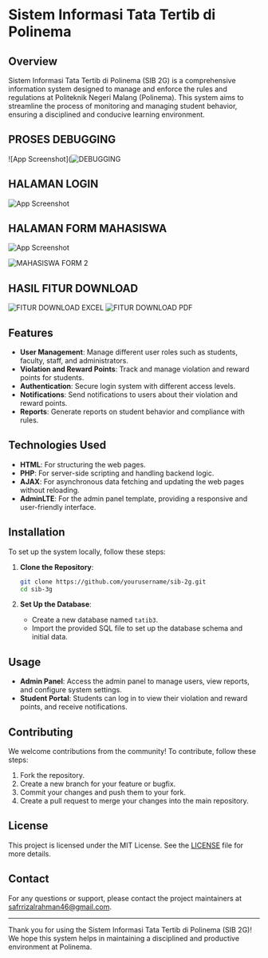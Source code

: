 # Sistem Informasi Tata Tertib di Polinema

## Overview
Sistem Informasi Tata Tertib di Polinema (SIB 2G) is a comprehensive information system designed to manage and enforce the rules and regulations at Politeknik Negeri Malang (Polinema). This system aims to streamline the process of monitoring and managing student behavior, ensuring a disciplined and conducive learning environment.



## PROSES DEBUGGING

![App Screenshot](![DEBUGGING](https://github.com/user-attachments/assets/285d66e4-3bde-4189-856f-5d0daf49f634)

## HALAMAN LOGIN

![App Screenshot](https://blogger.googleusercontent.com/img/b/R29vZ2xl/AVvXsEiBQ7rBHVp7_eQZFlNnT8C1h5XVFw26MJ5QNzdzcCWC2tQoGYwLcSgOlLj1y8rHUy4hPyAnScUoD9rt29Ijkwx7-3bFIzhTWDrKZjJrRCtGqsO91QtTHx1ZIuKX6dQSocnMuUDAfAPVgGj0lQHKhXGns4Ph_QWMJ94YkHFfdGujh-CI16RS82osKdNn18nf/w569-h299/LOGIN%20.png)

## HALAMAN FORM MAHASISWA

![App Screenshot](https://blogger.googleusercontent.com/img/b/R29vZ2xl/AVvXsEhrhotRdpL-DPOGJoCJpGkRnjXtURePL0CEDjkO0i7jEeW7rZmO5tHT2rdjJ4fMcOVjeo1SbFugiq-qBv17xoMmxqZA_j5iNaRQFOiFra7-fzDGHnbODkMe2Xm4If7BoYrN3MgSsEV6HMXTNaOMlbGqdJZOI2QUu8YAn6qG_JcTzB3vg5xBTAZ0kBrnnFoU/w601-h299/MAHASISWA%20FORM.png)

![MAHASISWA FORM 2](https://github.com/user-attachments/assets/1602e865-c010-4173-be02-3995636002cb)

## HASIL FITUR DOWNLOAD
![FITUR DOWNLOAD EXCEL](https://github.com/user-attachments/assets/e6ddf0c9-05f8-45b1-9d21-366dc8bbea14)
![FITUR DOWNLOAD PDF](https://github.com/user-attachments/assets/7b6d16b5-d727-49a7-805d-3278dcff05fe)

## Features
- **User Management**: Manage different user roles such as students, faculty, staff, and administrators.
- **Violation and Reward Points**: Track and manage violation and reward points for students.
- **Authentication**: Secure login system with different access levels.
- **Notifications**: Send notifications to users about their violation and reward points.
- **Reports**: Generate reports on student behavior and compliance with rules.

## Technologies Used
- **HTML**: For structuring the web pages.
- **PHP**: For server-side scripting and handling backend logic.
- **AJAX**: For asynchronous data fetching and updating the web pages without reloading.
- **AdminLTE**: For the admin panel template, providing a responsive and user-friendly interface.

## Installation
To set up the system locally, follow these steps:

1. **Clone the Repository**:
    ```bash
    git clone https://github.com/yourusername/sib-2g.git
    cd sib-3g
    ```

2. **Set Up the Database**:
    - Create a new database named `tatib3`.
    - Import the provided SQL file to set up the database schema and initial data.


## Usage
- **Admin Panel**: Access the admin panel to manage users, view reports, and configure system settings.
- **Student Portal**: Students can log in to view their violation and reward points, and receive notifications.

## Contributing
We welcome contributions from the community! To contribute, follow these steps:

1. Fork the repository.
2. Create a new branch for your feature or bugfix.
3. Commit your changes and push them to your fork.
4. Create a pull request to merge your changes into the main repository.

## License
This project is licensed under the MIT License. See the [LICENSE](LICENSE) file for more details.

## Contact
For any questions or support, please contact the project maintainers at [safrrizalrahman46@gmail.com](mailto:safrrizalrahman46@gmail.com).

---

Thank you for using the Sistem Informasi Tata Tertib di Polinema (SIB 2G)! We hope this system helps in maintaining a disciplined and productive environment at Polinema.
